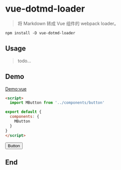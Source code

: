 # vue-dotmd-loader

> 将 Markdown 转成 Vue 组件的 webpack loader。

```ls
npm install -D vue-dotmd-loader
```
## Usage

> todo...

## Demo

[Demo:vue](../examples/demos/button-demo.vue "Button 简单例子")

<!-- [demo:vue](../examples/demos/button-demo.vue?type=info "查询字符串参数") -->

<!-- [demo:vue](../examples/demos/button-demo.vue?{"text":"Hi","number":1001,"bool":true,"arr":[1,true,"text"],"lines":"1,3,5,7-20"} "传json参数") -->


```html {1,3,5-8}
<script>
  import MButton from '../components/button'

export default {
  components: {
    MButton
  }
}
</script>
```

<button>Button</button>

## End
